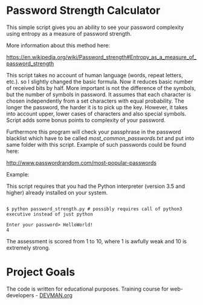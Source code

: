 # Password Strength Calculator

This simple script gives you an ability to see your password complexity using entropy as
a measure of password strength.

More information about this method here:

https://en.wikipedia.org/wiki/Password_strength#Entropy_as_a_measure_of_password_strength


This script takes no account of human language (words, repeat letters, etc.). so I slightly changed the basic formula. Now it reduces basic number of received bits by half. More important is not the difference of the symbols, but the number of symbols in password. It assumes that each character is chosen independently from a set characters with equal probability. The longer the password, the harder it is to pick up the key. However, it takes into account upper, lower cases of characters and also special symbols. Script adds some bonus points to complexity of your password.

Furthermore this program will check your passphrase in the password blacklist which have to be called *most_common_passwords.txt* and put into same folder with this script. Example of such passwords could be found here:

http://www.passwordrandom.com/most-popular-passwords


Example:

This script requires that you had the Python interpreter (version 3.5 and higher) already installed on your system.

```#!bash

$ python password_strength.py # possibly requires call of python3 executive instead of just python

Enter your password> HelloWorld!
4

```

The assessment is scored from 1 to 10, where 1 is awfully weak and 10 is extremely strong.

# Project Goals

The code is written for educational purposes. Training course for web-developers - [DEVMAN.org](https://devman.org)
